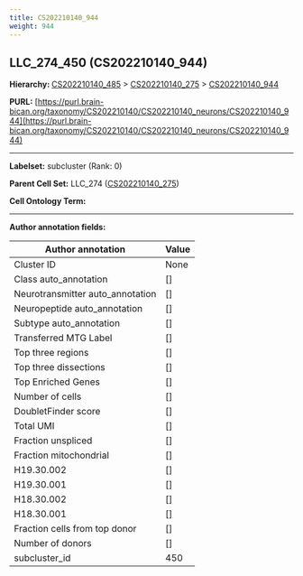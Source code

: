 ```yaml
---
title: CS202210140_944
weight: 944
---
```

## LLC_274_450 (CS202210140_944)
<b>Hierarchy: </b>
[CS202210140_485](../CS202210140_485) >
[CS202210140_275](../CS202210140_275) >
[CS202210140_944](../CS202210140_944)

**PURL:** [https://purl.brain-bican.org/taxonomy/CS202210140/CS202210140_neurons/CS202210140_944](https://purl.brain-bican.org/taxonomy/CS202210140/CS202210140_neurons/CS202210140_944)

---


**Labelset:** subcluster (Rank: 0)

**Parent Cell Set:** LLC_274 ([CS202210140_275](../CS202210140_275))



**Cell Ontology Term:** 

[MARKER GENES.]: #


---

[TRANSFERRED ANNOTATIONS.]: #


[AUTHOR ANNOTATION FIELDS.]: #


**Author annotation fields:**

| Author annotation | Value |
|-------------------|-------|
|Cluster ID|None|
|Class auto_annotation|[]|
|Neurotransmitter auto_annotation|[]|
|Neuropeptide auto_annotation|[]|
|Subtype auto_annotation|[]|
|Transferred MTG Label|[]|
|Top three regions|[]|
|Top three dissections|[]|
|Top Enriched Genes|[]|
|Number of cells|[]|
|DoubletFinder score|[]|
|Total UMI|[]|
|Fraction unspliced|[]|
|Fraction mitochondrial|[]|
|H19.30.002|[]|
|H19.30.001|[]|
|H18.30.002|[]|
|H18.30.001|[]|
|Fraction cells from top donor|[]|
|Number of donors|[]|
|subcluster_id|450|
